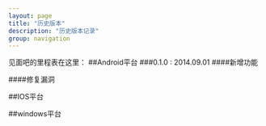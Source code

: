 ```yaml
---
layout: page
title: "历史版本"
description: "历史版本记录"
group: navigation
---
```

见面吧的里程表在这里：
##Android平台
###0.1.0 : 2014.09.01
####新增功能
    
    
####修复漏洞


##IOS平台



##windows平台


